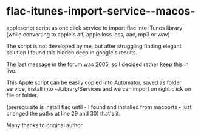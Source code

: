 flac-itunes-import-service--macos-
==================================

applescript script as one click service to import flac into iTunes library 
(while converting to apple's aif, apple loss less, aac, mp3 or wav)

The script is not developed by me, but after struggling finding elegant 
solution I found this hidden deep in google's results.

The last message in the forum was 2005, so I decided rather keep this in live.

This Apple script can be easily copied into Automator, saved as folder service,
install into ~/Library/Services and we can import on right click on file or folder.

(prerequisite is install flac until - I found and installed from macports - just 
changed the paths at line 29 and 30) that's it.

Many thanks to original author
